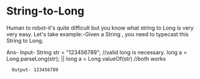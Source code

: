 # String-to-Long
Human to robot-it's quite difficult but you know what string to Long is very very easy. Let's take example:-Given a String , you need to typecast this String to Long.

Ans- Input- String str = "123456789"; //valid long is necessary.
            long a = Long.parseLong(str); || long a = Long.valueOf(str) //both works
            
      Output- 123456789
